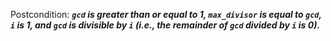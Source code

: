 Postcondition: ***`gcd` is greater than or equal to 1, `max_divisor` is equal to `gcd`, `i` is 1, and `gcd` is divisible by `i` (i.e., the remainder of `gcd` divided by `i` is 0).***
